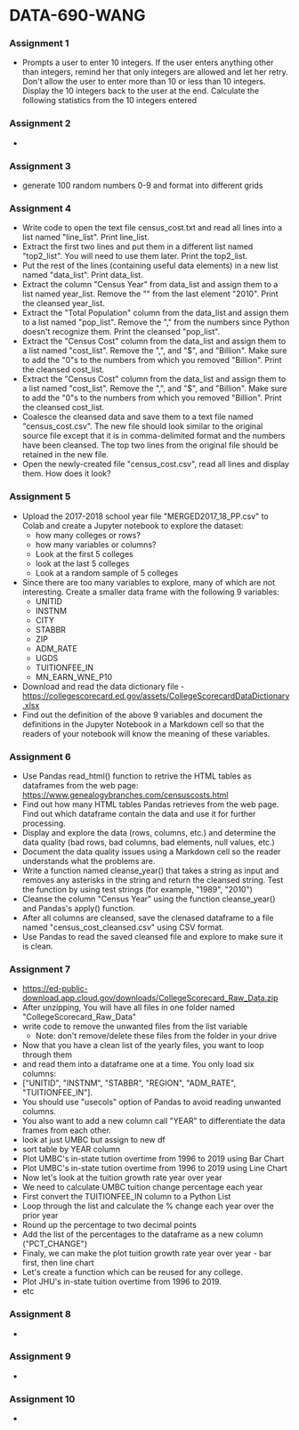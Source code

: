 # DATA-690-WANG

### Assignment 1
- Prompts a user to enter 10 integers. If the user enters anything other than integers, remind her that only integers are allowed and let her retry. Don't allow the user to enter more than 10 or less than 10 integers. Display the 10 integers back to the user at the end. Calculate the following statistics from the 10 integers entered

### Assignment 2
-

### Assignment 3
- generate 100 random numbers 0-9 and format into different grids

### Assignment 4
- Write code to open the text file census_cost.txt and read all lines into a list named "line_list". Print line_list.
- Extract the first two lines and put them in a different list named "top2_list". You will need to use them later. Print the top2_list.
- Put the rest of the lines (containing useful data elements) in a new list named "data_list". Print data_list.
- Extract the column "Census Year" from data_list and assign them to a list named year_list. Remove the "" from the last element "2010". Print the cleansed year_list.
- Extract the "Total Population" column from the data_list and assign them to a list named "pop_list". Remove the "," from the numbers since Python doesn't recognize them. Print the cleansed "pop_list".
- Extract the "Census Cost" column from the data_list and assign them to a list named "cost_list". Remove the ",", and "$", and "Billion". Make sure to add the "0"s to the numbers from which you removed "Billion". Print the cleansed cost_list.
- Extract the "Census Cost" column from the data_list and assign them to a list named "cost_list". Remove the ",", and "$", and "Billion". Make sure to add the "0"s to the numbers from which you removed "Billion". Print the cleansed cost_list.
- Coalesce the cleansed data and save them to a text file named "census_cost.csv". The new file should look similar to the original source file except that it is in comma-delimited format and the numbers have been cleansed. The top two lines from the original file should be retained in the new file.
- Open the newly-created file "census_cost.csv", read all lines and display them. How does it look?

### Assignment 5
- Upload the 2017-2018 school year file "MERGED2017_18_PP.csv" to Colab and create a Jupyter notebook to explore the dataset:
  - how many colleges or rows?
  - how many variables or columns?
  - Look at the first 5 colleges
  - look at the last 5 colleges
  - Look at a random sample of 5 colleges
- Since there are too many variables to explore, many of which are not interesting. Create a smaller data frame with the following 9 variables:
  - UNITID
  - INSTNM
  - CITY
  - STABBR
  - ZIP
  - ADM_RATE
  - UGDS
  - TUITIONFEE_IN
  - MN_EARN_WNE_P10
- Download and read the data dictionary file - https://collegescorecard.ed.gov/assets/CollegeScorecardDataDictionary.xlsx
- Find out the definition of the above 9 variables and document the definitions in the Jupyter Notebook in a Markdown cell so that the readers of your notebook will know the meaning of these variables.

### Assignment 6
- Use Pandas read_html() function to retrive the HTML tables as dataframes from the web page: https://www.genealogybranches.com/censuscosts.html
- Find out how many HTML tables Pandas retrieves from the web page. Find out which dataframe contain the data and use it for further processing.
- Display and explore the data (rows, columns, etc.) and determine the data quality (bad rows, bad columns, bad elements, null values, etc.)
- Document the data quality issues using a Markdown cell so the reader understands what the problems are.
- Write a function named cleanse_year() that takes a string as input and removes any asterisks in the string and return the cleansed string. Test the function by using test strings (for example, "1989", "2010")
- Cleanse the column "Census Year" using the function cleanse_year() and Pandas's apply() function.
- After all columns are cleansed, save the clenased dataframe to a file named "census_cost_cleansed.csv" using CSV format.
- Use Pandas to read the saved cleansed file and explore to make sure it is clean.

### Assignment 7
- https://ed-public-download.app.cloud.gov/downloads/CollegeScorecard_Raw_Data.zip
- After unzipping, You will have all files in one folder named "CollegeScorecard_Raw_Data"
- write code to remove the unwanted files from the list variable 
  - Note: don't remove/delete these files from the folder in your drive
- Now that you have a clean list of the yearly files, you want to loop through them
- and read them into a dataframe one at a time. You only load six columns: 
- ["UNITID", "INSTNM", "STABBR", "REGION", "ADM_RATE", "TUITIONFEE_IN"].
- You should use "usecols" option of Pandas to avoid reading unwanted columns.
- You also want to add a new column call "YEAR" to differentiate the data frames from each other.
- look at just UMBC but assign to new df
- sort table by YEAR column
- Plot UMBC's in-state tution overtime from 1996 to 2019 using Bar Chart 
- Plot UMBC's in-state tution overtime from 1996 to 2019 using Line Chart
- Now let's look at the tuition growth rate year over year
- We need to calculate UMBC tuition change percentage each year
- First convert the TUITIONFEE_IN column to a Python List
- Loop through the list and calculate the % change each year over the prior year
- Round up the percentage to two decimal points
- Add the list of the percentages to the dataframe as a new column ("PCT_CHANGE")
- Finaly, we can make the plot tuition growth rate year over year - bar first, then line chart
- Let's create a function which can be reused for any college.
- Plot JHU's in-state tuition overtime from 1996 to 2019. 
- etc

### Assignment 8
-

### Assignment 9
-

### Assignment 10
- 

